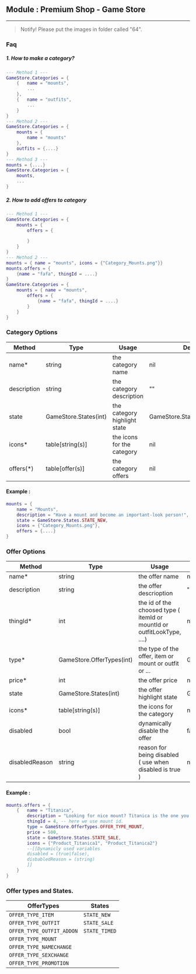 ## Module : Premium Shop - Game Store
---

> Notify! Please put the images in folder called "64".

### Faq

##### 1. How to make a category?
```lua
--- Method 1 ---
GameStore.Categories = {
	{	name = "mounts",
		...
	},
	{	name = "outfits",
		...
	}
}
--- Method 2 ---
GameStore.Categories = {
	mounts = {
		name = "mounts"
	},
	outfits = {....}
}
--- Method 3 ---
mounts = {....}
GameStore.Categories = {
	mounts,
	...
}
```

##### 2. How to add offers to category
```lua
--- Method 1 ---
GameStore.Categories = {
	mounts = {
		offers = {
			
		}
	}
}
--- Method 2 ---
mounts = { name = "mounts", icons = {"Category_Mounts.png"}}
mounts.offers = {
	{name = "fafa", thingId = ....}
}
GameStore.Categories = {
	mounts = { name = "mounts",
		offers = {
			{name = "fafa", thingId = ....}
		}
	}
}
```

### Category Options
| Method      | Type                  | Usage                        | Default                     |
|-------------|-----------------------|------------------------------|-----------------------------|
| name*       | string                | the category name            | nil                         |
| description | string                | the category description     | ""                          |
| state       | GameStore.States(int) | the category highlight state | GameStore.States.STATE_NONE |
| icons*      | table[string(s)]      | the icons for the category   | nil                         |
| offers(*)   | table[offer(s)]       | the category offers          | nil                         |

#### Example :
```lua
mounts = {
	name = "Mounts",
	description = "Have a mount and become an important-look person!",
	state = GameStore.States.STATE_NEW,
	icons = {"Category_Mounts.png"},
	offers = {....}
}
```

### Offer Options
| Method         | Type                      | Usage                                                                  | Default                              |
|----------------|---------------------------|------------------------------------------------------------------------|--------------------------------------|
| name*          | string                    | the offer name                                                         | nil                                  |
| description    | string                    | the offer descrioption                                                 | ""                                   |
| thingId*       | int                       | the id of the choosed type ( itemId or mountId or outfitLookType, ....)| nil                                  |
| type*          | GameStore.OfferTypes(int) | the type of the offer, item or mount or outfit or ...                  | GameStore.OfferTypes.OFFER_TYPE_NONE |
| price*         | int                       | the offer price                                                        | nil                                  |
| state          | GameStore.States(int)     | the offer highlight state                                              | GameStore.States.STATE_NONE          |
| icons*         | table[string(s)]          | the icons for the category                                             | nil                                  |
| disabled       | bool                      | dynamically disable the offer                                          | false                                |
| disabledReason | string                    | reason for being disabled ( use when disabled is true )                | nil                                  |

#### Example :
```lua
mounts.offers = {
	{	name = "Titanica",
		description = "Looking for nice mount? Titanica is the one you are looking for, she is beautiful, smart and running quickly.",
		thingId = 4, -- here we use mount id.
		type = GameStore.OfferTypes.OFFER_TYPE_MOUNT,
		price = 500,
		state = GameStore.States.STATE_SALE,
		icons = {"Product_Titanica1", "Product_Titanica2"}
		--[[Dynamicly used variables
		disabled = (true|false),
		disbabledReason = (string)
		]]
	}
}
```

### Offer types and States.

| OfferTypes              | States      |
|-------------------------|-------------|
| `OFFER_TYPE_ITEM`         | `STATE_NEW`   |
| `OFFER_TYPE_OUTFIT`       | `STATE_SALE`  |
| `OFFER_TYPE_OUTFIT_ADDON` | `STATE_TIMED` |
| `OFFER_TYPE_MOUNT`        |               |
| `OFFER_TYPE_NAMECHANGE`   |               |
| `OFFER_TYPE_SEXCHANGE`    |               |
| `OFFER_TYPE_PROMOTION`    |               |
